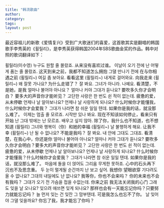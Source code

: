 ```yaml
---
title: "韩流歌曲"
author:
category: 
tags: 
layout: post
---
```

最近容祖儿的新歌《爱情复兴》受到广大歌迷们的喜爱，这首歌其实是翻唱的韩国歌手李秀英的《휠릴리》，是李秀英获得韩国2004年SBS歌曲金奖的作品。韩中对照的歌词翻译如下：

휠릴리(이수영)
누구도 원할 줄 몰랐죠. 从来没有喜欢过谁。
이날이 오기 전에 난 어떻게 품는 줄 몰랐죠.
这天到来之前，我都不知道怎么拥抱
그댈 만나기 전에 在与你相遇之前
(휠릴리~) 여길 좀 보아요. 看看这里
(휠릴리~) 내게로 걸어와요. 向我走来
(휠릴리~) 왜 잘못 가나요? 为什么走错了？
잘 봐요. 그녀가 아니라. 나예요. 看清楚，不是她，是我
얼마나 불어야 아나요？ 얼마나 커야 그대가 듣나요?
要吹多久你才会明白？ 要多大的声音你才能听见？
고단한 사랑은 한 번도 쉰 적이 없는데.
疲惫的爱，从未停歇
언제나 날 알아보나요? 언제나 날 사랑하게 되나요?
什么时候你才能懂我，什么时候你才会爱我？
그대가 나라면 참 쉬운 일일 텐데. 如果你是我的话，就没那么难了。
이제는 멈출 줄 모르죠. 시작만 있나 봐요.
现在不知该如何停止，看来只有开始
난 그대 밖에는 난 모르죠. 배우고 싶지 않아.
除了你，我什么也不知道，也不想知道
(휠릴리) 그녀와 행복이（你）和她的幸福
(휠릴리~) 날 불행하게 해요. 让我不幸
(휠릴리~) 난 될 수 없나요? 不能是我吗？
잘 봐요. 내 안에 그대도 그대죠.
看清楚，在我心中，你还是你
얼마나 불어야 아나요? 얼마나 커야 그대가 듣나요?
要吹多久你才会明白？要多大的声音你才能听见？
고단한 사랑은 한 번도 쉰 적이 없는데.
疲惫的爱，从未停歇
언제나 날 알아보나요? 언제나 날 사랑하게 되나요?
什么时候你才能懂我？什么时候你才会爱我？
그대가 나라면 참 쉬운 일일 텐데. 如果你是我的话，就没那么难了。
마음에 돌을 더 얹어도 그리움 무게한 못하죠.
心中的石头再下沉也不及思念重。
두 눈이 멀게될 순간까지 난 보고 싶어.
我想你 望眼欲穿
기다려도 올 수 없나요? 그대의 내일에도 난 없나요?
我等你，你也不会来吗？ 你的未来也不会有我吗？
그대가 오기 전 가슴을 접을 수없는데.
你来之前 我无法关闭我的心门
그래도 잊을 날 오나요? 잊으려 애쓰면 잊게 되나요?
那样也会有一天能忘记你吗？只要努力就能忘记吗？
늘 먼저 잊는 건 잊잔 그 맘부텐데. 可是我怎么也忘不了你。
날 잊어야 그댈 잊을까요? 你忘了我，我才能忘了你吗？

